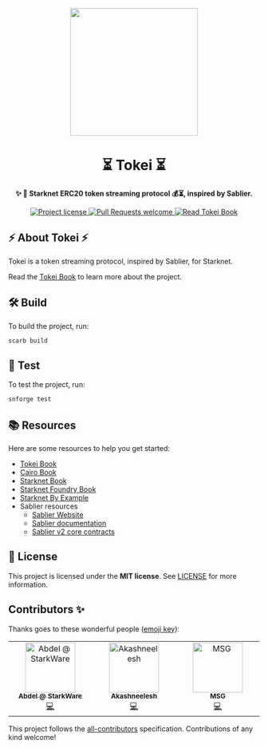 <!-- prettier-ignore-start -->
<!-- markdownlint-disable -->
<p align="center">
  <img src="assets/logo/tokei.png" height="256">
</p>

<h1 align="center">⏳ Tokei ⏳</h1>

<p align="center">
  <strong>✨ 🐺 Starknet ERC20 token streaming protocol 💰⏳, inspired by Sablier.</strong>
</p>

<p align="center">
  <a href="LICENSE">
    <img src="https://img.shields.io/github/license/starknet-io/tokei.svg?style=flat-square" alt="Project license">
  </a>
  <a href="https://github.com/starknet-io/tokei/issues?q=is%3Aissue+is%3Aopen+label%3A%22help+wanted%22">
    <img src="https://img.shields.io/badge/PRs-welcome-ff69b4.svg?style=flat-square" alt="Pull Requests welcome">
  </a>
  <a href="https://starknet-io.github.io/tokei/">
    <img src="https://img.shields.io/badge/Read-Tokei_Book-blue" alt="Read Tokei Book">
  </a>
</p>

<!-- markdownlint-restore -->
<!-- prettier-ignore-end -->

## ⚡ About Tokei ⚡

Tokei is a token streaming protocol, inspired by Sablier, for Starknet.

Read the [Tokei Book](https://starknet-io.github.io/tokei/) to learn more about the project.

## 🛠️ Build

To build the project, run:

```bash
scarb build
```

## 🧪 Test

To test the project, run:

```bash
snforge test
```

## 📚 Resources

Here are some resources to help you get started:

- [Tokei Book](https://starknet-io.github.io/tokei/)
- [Cairo Book](https://book.cairo-lang.org/)
- [Starknet Book](https://book.starknet.io/)
- [Starknet Foundry Book](https://foundry-rs.github.io/starknet-foundry/)
- [Starknet By Example](https://starknet-by-example.voyager.online/)
- Sablier resources
  - [Sablier Website](https://sablier.com/)
  - [Sablier documentation](https://docs.sablier.com/)
  - [Sablier v2 core contracts](https://github.com/sablier-labs/v2-core)

## 📖 License

This project is licensed under the **MIT license**. See [LICENSE](LICENSE) for more information.

## Contributors ✨

Thanks goes to these wonderful people ([emoji key](https://allcontributors.org/docs/en/emoji-key)):

<!-- ALL-CONTRIBUTORS-LIST:START - Do not remove or modify this section -->
<!-- prettier-ignore-start -->
<!-- markdownlint-disable -->
<table>
  <tbody>
    <tr>
      <td align="center" valign="top" width="14.28%"><a href="https://github.com/AbdelStark"><img src="https://avatars.githubusercontent.com/u/45264458?v=4?s=100" width="100px;" alt="Abdel @ StarkWare "/><br /><sub><b>Abdel @ StarkWare </b></sub></a><br /><a href="https://github.com/starknet-io/tokei/commits?author=AbdelStark" title="Code">💻</a></td>
      <td align="center" valign="top" width="14.28%"><a href="https://github.com/Akashneelesh"><img src="https://avatars.githubusercontent.com/u/66639153?v=4?s=100" width="100px;" alt="Akashneelesh"/><br /><sub><b>Akashneelesh</b></sub></a><br /><a href="https://github.com/starknet-io/tokei/commits?author=Akashneelesh" title="Code">💻</a></td>
      <td align="center" valign="top" width="14.28%"><a href="https://github.com/MSghais"><img src="https://avatars.githubusercontent.com/u/59928086?v=4?s=100" width="100px;" alt="MSG"/><br /><sub><b>MSG</b></sub></a><br /><a href="https://github.com/starknet-io/tokei/commits?author=MSghais" title="Code">💻</a></td>
    </tr>
  </tbody>
</table>

<!-- markdownlint-restore -->
<!-- prettier-ignore-end -->

<!-- ALL-CONTRIBUTORS-LIST:END -->

This project follows the [all-contributors](https://github.com/all-contributors/all-contributors) specification. Contributions of any kind welcome!